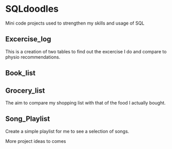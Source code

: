 # SQLdoodles
Mini code projects used to strengthen my skills and usage of SQL

## Excercise_log
This is a creation of two tables to find out the excercise I do and compare to physio recommendations. 

## Book_list

## Grocery_list 

The aim to compare my shopping list with that of the food I actually bought. 

## Song_Playlist 

Create a simple playlist for me to see a selection of songs. 



More project ideas to comes
